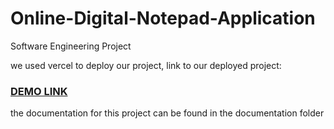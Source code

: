 # Online-Digital-Notepad-Application
Software Engineering Project

we used vercel to deploy our project,
link to our deployed project: 
### [DEMO LINK](https://online-notepad.vercel.app/auth/login)

the documentation for this project can be found in the documentation folder
